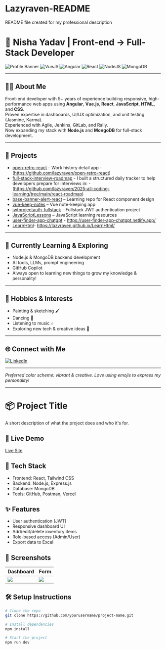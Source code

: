 # Lazyraven-README
README file created for my professional description
# 🎨 Nisha Yadav | Front-end → Full-Stack Developer

![Profile Banner](https://img.shields.io/badge/JavaScript-%23F7DF1E.svg?style=for-the-badge&logo=javascript&logoColor=black)
![VueJS](https://img.shields.io/badge/Vue.js-%234FC08D.svg?style=for-the-badge&logo=vue.js&logoColor=white)
![Angular](https://img.shields.io/badge/Angular-DD0031?style=for-the-badge&logo=angular&logoColor=white)
![React](https://img.shields.io/badge/React-%2361DAFB.svg?style=for-the-badge&logo=react&logoColor=black)
![NodeJS](https://img.shields.io/badge/Node.js-%23339933.svg?style=for-the-badge&logo=node.js&logoColor=white)
![MongoDB](https://img.shields.io/badge/MongoDB-%2347A248.svg?style=for-the-badge&logo=mongodb&logoColor=white)

---

## 👩‍💻 About Me

Front-end developer with 5+ years of experience building responsive, high-performance web apps using **Angular**, **Vue.js**, **React**, **JavaScript**, **HTML**, and **CSS**.  
Proven expertise in dashboards, UI/UX optimization, and unit testing (Jasmine, Karma).  
Experienced with Agile, Jenkins, GitLab, and Rally.  
Now expanding my stack with **Node.js** and **MongoDB** for full-stack development.

---

## 🚀 Projects

- [open-retro-react](https://www.openretro.in/) – Work history detail app - (https://github.com/lazyraven/open-retro-react)
- [full-stack-interview-roadmap](https://fullstack-interview-roadmap.netlify.app/) - I built a structured daily tracker to help developers prepare for interviews in: - (https://github.com/lazyraven/2025-all-coding-learning/tree/main/react-roadmap)
- [base-banner-alert-react](https://github.com/lazyraven/base-banner-alert-react) – Learning repo for React component design
- [vue-keep-notes](https://github.com/lazyraven/vue-keep-notes) – Vue note-keeping app
- [jwtprojectauth-fullstack](https://github.com/lazyraven/jwtprojectauth-fullstack) – Fullstack JWT authentication project
- [JavaScriptLessons](https://github.com/lazyraven/JavaScriptLessons) – JavaScript learning resources
- [user-finder-app-chatgpt](https://github.com/lazyraven/2025-all-coding-learning/tree/user-finder-app-chatgpt/user-finder-app) - https://user-finder-app-chatgpt.netlify.app/
- [LearnHtml](https://github.com/lazyraven/LearnHtml)- https://lazyraven.github.io/LearnHtml/
---

## 🧠 Currently Learning & Exploring

- Node.js & MongoDB backend development
- AI tools, LLMs, prompt engineering
- GitHub Copilot
- Always open to learning new things to grow my knowledge & personality!

---

## 🎨 Hobbies & Interests

- Painting & sketching 🖌️
- Dancing 💃
- Listening to music 🎶
- Exploring new tech & creative ideas 🚀

---

## 🌐 Connect with Me

[![LinkedIn](https://img.shields.io/badge/LinkedIn-blue?style=flat-square&logo=linkedin&logoColor=white)](https://www.linkedin.com/in/nishayadav1703/)

---

*Preferred color scheme: vibrant & creative. Love using emojis to express my personality!*


----
# 📦 Project Title

A short description of what the project does and who it's for.

## 🔗 Live Demo
[Live Site](https://your-live-site.com)

## 🧰 Tech Stack
- Frontend: React, Tailwind CSS
- Backend: Node.js, Express.js
- Database: MongoDB
- Tools: GitHub, Postman, Vercel

## ✨ Features
- User authentication (JWT)
- Responsive dashboard UI
- Add/edit/delete inventory items
- Role-based access (Admin/User)
- Export data to Excel

## 📸 Screenshots
| Dashboard | Form |
|----------|------|
| ![](screenshot1.png) | ![](screenshot2.png) |

## 🛠️ Setup Instructions

```bash
# Clone the repo
git clone https://github.com/yourusername/project-name.git

# Install dependencies
npm install

# Start the project
npm run dev


